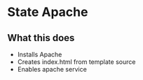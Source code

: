 # State Apache

## What this does
- Installs Apache
- Creates index.html from template source
- Enables apache service